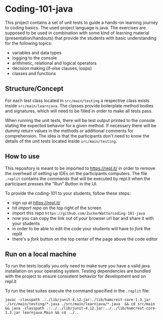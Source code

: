 # Coding-101-java
This project contains a set of unit tests to guide a hands-on learning journey to coding basics. The used project language is java. 
The exercises are supposed to be used in combination with some kind of learning material (presentation/handouts) that provide the students with basic understanding for the following topics:
* variables and data types
* logging to the console
* arithmetic, relational and logical operators
* decision making (if-else clauses, loops)
* classes and functions


## Structure/Concept
For each test class located in `src/main/testing` a respective class exists inside `src/main/learnjava`. The classes provide boilerplate method bodies and signatures, which will need to be filled in order to make all tests pass.  

When running the unit tests, there will be test output printed to the console stating the expected behavior for a given method. If necessary there will be dummy return values in the methods or additional comments for comprehension.
The idea is that the participants don't need to know the details of the unit tests located inside `src/main/testing`.  




## How to use
This repository is meant to be imported to https://repl.it/ in order to remove the overhead of setting up IDEs on the participants computers. The file `.replit` contains the commands that will be executed by repl.it when the participant presses the "Run" Button in the UI.

To provide the coding-101 to your students, follow these steps:
* sign up at https://repl.it/
* hit *import repo* on the top right of the screen
* import this repo `https://github.com/ZuckerWatte/coding-101-java`
* now you can copy the link out of your browser url bar and share it with your students
* in order to be able to edit the code your students will have to *fork* the replit
* there's a *fork* button on the top center of the page above the code editor 

## Run on a local machine
To run the tests locally you only need to make sure you have a valid java installation on your operating system. Testing dependencies are bundled with the project to ensure consistent behavior for development and on repl.it 

To run the test suites execute the command specified in the `.replit` file:
```
javac -classpath .:./lib/junit-4.12.jar:./lib/hamcrest-core-1.3.jar ./src/main/testing/*.java ./src/main/learnjava/*.java  && cd src/main && java -classpath .:../../lib/junit-4.12.jar:../../lib/hamcrest-core-1.3.jar learnjava.Main && cd ../..
```